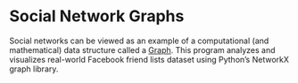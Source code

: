 # Social Network Graphs
Social networks can be viewed as an example of a computational (and mathematical) data structure called a [Graph](https://en.wikipedia.org/wiki/Graph_(abstract_data_type)). This program analyzes and visualizes real-world Facebook friend lists dataset using Python’s NetworkX graph library. 

